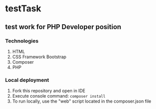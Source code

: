 # testTask

## test work for PHP Developer position

### Technologies

1. HTML
2. CSS Framework Bootstrap
3. Composer
4. PHP

### Local deployment

1. Fork this repository and open in IDE
2. Execute console command: ```composer install```
3. To run locally, use the "web" script located in the composer.json file

